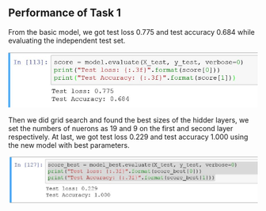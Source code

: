 ## Performance of Task 1

From the basic model, we got test loss 0.775 and test accuracy 0.684 while evaluating the independent test set.

![result](result.JPG)

Then we did grid search and found the best sizes of the hidder layers, we set the numbers of nuerons as 19 and 9 on the first
and second layer respectively.
At last, we got test loss 0.229 and test accuracy 1.000 using the new model with best parameters.

![result 1](result1.JPG)
